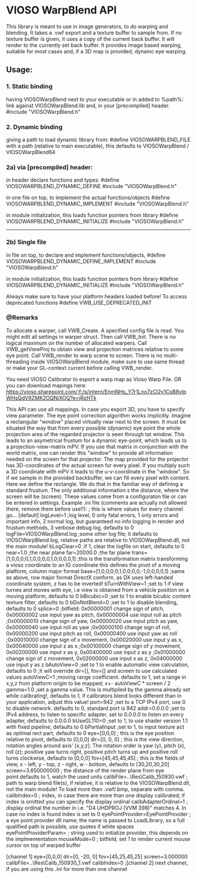﻿# VIOSO WarpBlend API

This library is meant to use in image generators, to do warping and blending. It takes a .vwf export and a texture buffer 
to sample from. If no texture buffer is given, it uses a copy of the current back buffer. It will render to the currently set back buffer.
It provides image based warping, suitable for most cases and, if a 3D map is provided, dynamc eye warping.

## Usage: 

### 1. Static binding
having VIOSOWarpBlend next to your executable or in added to %path%:
link against VIOSOWarpBlend.lib and, in your [precompiled] header.
#include "VIOSOWarpBlend.h"

### 2. Dynamic binding
giving a path to load dynamic library from:
#define VIOSOWARPBLEND_FILE with a path (relative to main executable), this defaults to VIOSOWarpBlend / VIOSOWarpBlend64

### 2a) via [precompiled] header:
in header declare functions and types:
#define VIOSOWARPBLEND_DYNAMIC_DEFINE
#include "VIOSOWarpBlend.h"

in one file on top, to implement the actual functions/objects
#define VIOSOWARPBLEND_DYNAMIC_IMPLEMENT
#include "VIOSOWarpBlend.h"

in module initialization, this loads function pointers from library
#define VIOSOWARPBLEND_DYNAMIC_INITIALIZE
#include "VIOSOWarpBlend.h"

---
### 2b) Single file
in file on top, to declare and implement functions/objects,
#define VIOSOWARPBLEND_DYNAMIC_DEFINE_IMPLEMENT
#include "VIOSOWarpBlend.h"

in module initialization, this loads function pointers from library
#define VIOSOWARPBLEND_DYNAMIC_INITIALIZE
#include "VIOSOWarpBlend.h"

Always make sure to have your platform headers loaded before!
To access deprecated functions #define VWB_USE_DEPRECATED_INIT

### @Remarks
To allocate a warper, call VWB_Create. A specified config file is read.
You might edit all settings in warper struct. Then call VWB_Init.
There is no logical maximum on the number of allocated warpers.
Call VWB_getViewProj to obtain view and projection matrices relative to some eye point.
Call VWB_render to warp scene to screen. There is no multi-threading inside VIOSOWarpBlend module, make sure to use same thread or make your GL-context current before calling VWB_render.

You need VIOSO Calibrator to export a warp map as Vioso Warp File.
OR you can download mapings here:
https://vioso.sharepoint.com/:f:/s/intern/EnmNHs_Y7r1Lno7zCl2y1CsB8vIpWHsQdV9ZMK2OQNjXOQ?e=jRzHTk

This API can use all mappings. In case you export 3D, you have to specify view parameter.
The eye point correction algorithm works implicitly. Imagine a rectangular "window" placed virtually near next to the screen.
It must be situated the way that from every possible (dynamic) eye point the whole projection area of the regarded projector
is seen through tat window.
This leads to an asymetrical frustum for a dynamic eye-point, which leads us to a projection-view-matrix mPV.
If you use that matrix in conjunction with the world matrix, one can render this "window" to provide all information needed
on the screen for that projector.
The map provided for the projector has 3D-coordinates of the actual screen for every pixel. If you multiply such a 
3D coordinate with mPV it leads to the u-v-coordinate in the "window". So if we sample in the provided backbuffer,
we can fill every pixel with content.
Here we define the rectangle. We do that in the familiar way of defining a standard frustum. The only additional information s the 
distance, where the screen will be (screen). These values come from a configuraton file or can be entered in settings.
Example .ini file (comments are actually not allowed there, remove them before use!!):
; this is where values for every channel go...
[default]
logLevel=1							;log level, 0 only fatal errors, 1 only errors and important info, 2 normal log, but guaranteed no info logging in render and frustum methods, 3 verbose debug log, defaults to 0
logFile=VIOSOWarpBlend.log			;some other log file; it defaults to VIOSOWarpBlend.log, relative paths are relative to VIOSOWarpBlend.dll, not the main module!
bLogClear=0							;if 1, clear the logfile on start, defaults to 0
near=1.0							;the near plane 
far=20000.0							;the far plane
trans=[1,0,0,0;0,1,0,0;0,0,1,0;0,0,0,1] ;this is the transformation matrix transforming a vioso coordinate to an IG coordinate this defines the pivot of a moving platform, column major format
base=[1,0,0,0;0,1,0,0;0,0,-1,0;0,0,0,1] ;same as above, row major format DirectX conform, as DX uses left-handed coordinate system, z has to be inverted! 
bTurnWithView=1						;set to 1 if view turnes and moves with eye, i.e view is obtained from a vehicle position on a moving platform, defaults to 0
bBicubic=0							;set to 1 to enable bicubic content texture filter, defaults to 0
bDoNotBlend=0						;set to 1 to disable blending, defaults to 0
splice=0							;bitfield:	0x00000001 change sign of pitch, 0x00000002 use input yaw as pitch, 0x00000004 use input roll as pitch
									;0x00000010 change sign of yaw, 0x00000020 use input pitch as yaw, 0x00000040 use input roll as yaw
									;0x00000100 change sign of roll, 0x00000200 use input pitch as roll, 0x00000400 use input yaw as roll
									;0x00010000 change sign of x movement, 0x00020000 use input y as x, 0x00040000 use input z as x
									;0x00100000 change sign of y movement, 0x00200000 use input x as y, 0x00400000 use input z as y
									;0x01000000 change sign of z movement, 0x02000000 use input x as z, 0x04000000 use input y as z
bAutoView=0							;set to 1 to enable automatic view calculation, defaults to 0
									;it will override dir=[], fov=[] and screen to use calculated values
autoViewC=1							;moving range coefficient. defaults to 1, set a range in x,y,z from platform origin to be mapped; x+- autoViewC * screen / 2
gamma=1.0							;set a gamma value. This is multiplied by the gamma already set while calibrating!, defaults to 1, if calibrators blend looks different than in your application, adjust this value!
port=942							;set to a TCP IPv4 port, use 0 to disable network. defaults to 0, standard port is 942
addr=0.0.0.0						;set to IPv4 address, to listen to specific adapter, set to 0.0.0.0 to listen on every adapter, defaults to 0.0.0.0
bUseGL110=0							;set to 1, to use shader version 1.1 with fixed pipeline, defaults to 0
bPartialInput						;set to 1, to input texture act as optimal rect part, defaults to 0
eye=[0,0,0]							; this is the eye position relative to pivot, defaults to [0,0,0]
dir=[0, 0, 0]						; this is the view direction, rotation angles around axis' [x,y,z]. The rotation order is yaw (y), pitch (x), roll (z); positive yaw turns right, positive pitch turns up and positive roll turns clockwise, defaults to [0,0,0]
fov=[45,45,45,45]					; this is the fields of view, x - left, y - top, z - right, w - bottom, defaults to [30,20,30,20]
screen=3.650000000					; the distance of the render plane from eye point.defaults to 1, watch the used units
calibFile=..\Res\Calib_150930.vwf ; path to warp blend file(s), if relative, it is relative to the VIOSOWarpBlend.dll, not the main module! To load more than .vwf/.bmp, separate with comma.
calibIndex=0						; index, in case there are more than one display calibrated; if index is omitted you can specify the display ordinal
calibAdapterOrdinal=1				; display ordinal the number in i.e. "D4 UHDPROJ (VVM 398)" matches 4. In case no index is found index is set to 0
eyePointProvider=EyePointProvider	; a eye point provider dll name; the name is passed to LoadLibrary, so a full qualified path is possible, use quotes if white spaces
eyePointProviderParam=				; string used to initialize provider, this depends on the implmementation
mouseMode=0							; bitfield, set 1 to render current mouse cursor on top of warped buffer

[channel 1]
eye=[0,0,0]
dir=[0, -20, 0]
fov=[45,25,45,25]
screen=3.000000
calibFile=..\Res\Calib_150930_1.vwf
calibIndex=0
;[channel 2] next channel, if you are using this .ini for more than one channel
